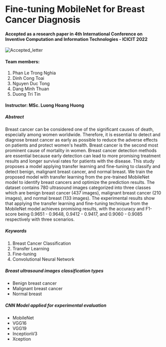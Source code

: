 # Fine-tuning MobileNet for Breast Cancer Diagnosis

#### Accepted as a research paper in 4th International Conference on Inventive Computation and Information Technologies - ICICIT 2022
![Accepted_letter](https://user-images.githubusercontent.com/57785224/169420410-be8fe7ca-0394-46d6-a478-a768d75214b3.png)

#### Team members:
1. Phan Le Trong Nghia
2. Dinh Cong Toai
3. Nguyen Duc Tong
4. Dang Minh Thuan
5. Duong Tri Tin

#### Instructor: MSc. Luong Hoang Huong

##### Abstract
Breast cancer can be considered one of the significant causes of death, especially among women worldwide. Therefore, it is essential to detect and diagnose breast cancer as early as possible to reduce the adverse effects on patients and protect women's health. Breast cancer is the second most prominent cause of mortality in women. Breast cancer detection methods are essential because early detection can lead to more promising treatment results and longer survival rates for patients with the disease. This study proposes a model applying transfer learning and fine-tuning to classify and detect benign, malignant breast cancer, and normal breast. We train the proposed model with transfer learning from the pre-trained MobileNet model to identify breast cancers and optimize the prediction results. The dataset contains 780 ultrasound images categorized into three classes which are benign breast cancer (437 images), malignant breast cancer (210 images), and normal breast (133 images). The experimental results show that applying the transfer learning and fine-tuning technique from the MobileNet model achieves promising results, with the accuracy and F1-score being 0.9651 - 0.9648, 0.9412 - 0.9417, and 0.9060 - 0.9085 respectively with three scenarios.

##### Keywords
1. Breast Cancer Classification 
2. Transfer Learning
3. Fine-tuning
4. Convolutional Neural Network

##### Breast ultrasound images classification types
* Benign breast cancer
* Malignant breast cancer
* Normal breast

##### CNN Model applied for experimental evaluation
* MobileNet
* VGG16
* VGG19
* InceptionV3
* Xception

